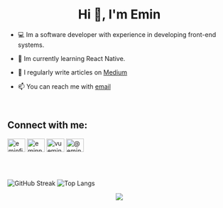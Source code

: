 <h1 align="center">Hi 👋, I'm Emin</h1>

- 💻 Im a software developer with experience in developing front-end systems.

- 🍃 Im currently learning React Native.

- 📝 I regularly write articles on [Medium](https://www.medium.com/@eminfidan)  

- 📫 You can reach me with [email](mailto:me@eminfidan.dev)  
<br/>
<h2 align="left">Connect with me:</h2>
<p align="left">
<a href="https://linkedin.com/in/eminfidan" target="blank"><img align="center" src="https://raw.githubusercontent.com/rahuldkjain/github-profile-readme-generator/master/src/images/icons/Social/linked-in-alt.svg" alt="eminfidan" height="30" width="40" /></a>
<a href="https://instagram.com/eminnfidann" target="blank"><img align="center" src="https://raw.githubusercontent.com/rahuldkjain/github-profile-readme-generator/master/src/images/icons/Social/instagram.svg" alt="eminnfidann" height="30" width="40" /></a>
<a href="https://twitter.com/vuemin" target="blank"><img align="center" src="https://raw.githubusercontent.com/rahuldkjain/github-profile-readme-generator/master/src/images/icons/Social/twitter.svg" alt="vuemin" height="30" width="40" /></a>
<a href="https://medium.com/@eminfidan" target="blank"><img align="center" src="https://raw.githubusercontent.com/rahuldkjain/github-profile-readme-generator/master/src/images/icons/Social/medium.svg" alt="@eminfidan" height="30" width="40" /></a>
</p>
<br/>
<br/>
  
![GitHub Streak](https://streak-stats.demolab.com?user=eminfidan&theme=git-dark&hide_border=true&border_radius=5)
![Top Langs](https://github-readme-stats.vercel.app/api/top-langs/?username=eminfidan&layout=compact)

<div align="center">
<img src="https://komarev.com/ghpvc/?username=eminfidan&&style=flat-square" align="center" />
</div>  
 
